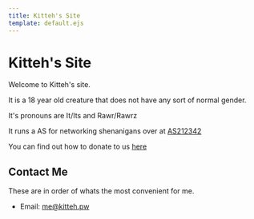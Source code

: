 ```yaml
---
title: Kitteh's Site
template: default.ejs
---
```


# Kitteh's Site

Welcome to Kitteh's site.

It is a 18 year old creature that does not have any sort of normal gender.

It's pronouns are It/Its and Rawr/Rawrz

It runs a AS for networking shenanigans over at [AS212342](https://as212342.net)

You can find out how to donate to us [here](/donate.html)

## Contact Me
These are in order of whats the most convenient for me.

- Email: [me@kitteh.pw](mailto:me@kitteh.pw)


